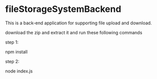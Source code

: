 # fileStorageSystemBackend
This is a back-end application for supporting file upload and download.

download the zip and extract it and run these following commands

step 1:

npm install

step 2:

node index.js


